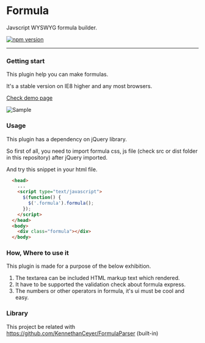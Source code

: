 # Formula
Javscript WYSWYG formula builder.

[![npm version](https://badge.fury.io/js/jquery-formula.svg)](https://badge.fury.io/js/jquery-formula)

----

### Getting start

This plugin help you can make formulas.

It's a stable version on IE8 higher and any most browsers.

[Check demo page](http://www.pigno.se/barn/PIGNOSE-Formula)

![Sample](http://www.nhpcw.com/upload/%25EB%258B%25A4%25EC%259A%25B4%25EB%25A1%259C%25EB%2593%259C%2B%25284%2529_032116101121.png)

### Usage

This plugin has a dependency on jQuery library.

So first of all, you need to import formula css, js file (check src or dist folder in this repository) after jQuery imported.

And try this snippet in your html file.

```html
  <head>
    ...
    <script type="text/javascript">
      $(function() {
        $('.formula').formula();
      });
    </script>
  </head>
  <body>
    <div class="formula"></div>
  </body>
```


### How, Where to use it

This plugin is made for a purpose of the below exhibition.

1. The textarea can be included HTML markup text which rendered.
2. It have to be supported the validation check about formula express.
3. The numbers or other operators in formula, it's ui must be cool and easy.

### Library

This project be related with https://github.com/KennethanCeyer/FormulaParser (built-in)
